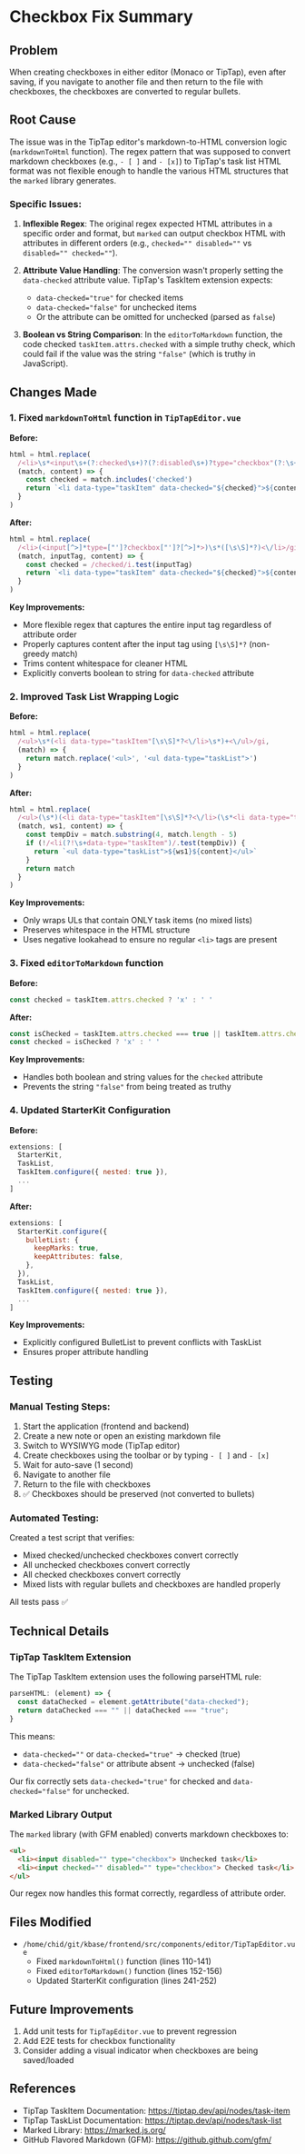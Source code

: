 # Checkbox Fix Summary

## Problem
When creating checkboxes in either editor (Monaco or TipTap), even after saving, if you navigate to another file and then return to the file with checkboxes, the checkboxes are converted to regular bullets.

## Root Cause
The issue was in the TipTap editor's markdown-to-HTML conversion logic (`markdownToHtml` function). The regex pattern that was supposed to convert markdown checkboxes (e.g., `- [ ]` and `- [x]`) to TipTap's task list HTML format was not flexible enough to handle the various HTML structures that the `marked` library generates.

### Specific Issues:
1. **Inflexible Regex**: The original regex expected HTML attributes in a specific order and format, but `marked` can output checkbox HTML with attributes in different orders (e.g., `checked="" disabled=""` vs `disabled="" checked=""`).

2. **Attribute Value Handling**: The conversion wasn't properly setting the `data-checked` attribute value. TipTap's TaskItem extension expects:
   - `data-checked="true"` for checked items
   - `data-checked="false"` for unchecked items
   - Or the attribute can be omitted for unchecked (parsed as `false`)

3. **Boolean vs String Comparison**: In the `editorToMarkdown` function, the code checked `taskItem.attrs.checked` with a simple truthy check, which could fail if the value was the string `"false"` (which is truthy in JavaScript).

## Changes Made

### 1. Fixed `markdownToHtml` function in `TipTapEditor.vue`
**Before:**
```javascript
html = html.replace(
  /<li>\s*<input\s+(?:checked\s+)?(?:disabled\s+)?type="checkbox"(?:\s+checked)?(?:\s+disabled)?>\s*(.+?)<\/li>/gi,
  (match, content) => {
    const checked = match.includes('checked')
    return `<li data-type="taskItem" data-checked="${checked}">${content}</li>`
  }
)
```

**After:**
```javascript
html = html.replace(
  /<li>(<input[^>]*type=["']?checkbox["']?[^>]*>)\s*([\s\S]*?)<\/li>/gi,
  (match, inputTag, content) => {
    const checked = /checked/i.test(inputTag)
    return `<li data-type="taskItem" data-checked="${checked}">${content.trim()}</li>`
  }
)
```

**Key Improvements:**
- More flexible regex that captures the entire input tag regardless of attribute order
- Properly captures content after the input tag using `[\s\S]*?` (non-greedy match)
- Trims content whitespace for cleaner HTML
- Explicitly converts boolean to string for `data-checked` attribute

### 2. Improved Task List Wrapping Logic
**Before:**
```javascript
html = html.replace(
  /<ul>\s*(<li data-type="taskItem"[\s\S]*?<\/li>\s*)+<\/ul>/gi,
  (match) => {
    return match.replace('<ul>', '<ul data-type="taskList">')
  }
)
```

**After:**
```javascript
html = html.replace(
  /<ul>(\s*)(<li data-type="taskItem"[\s\S]*?<\/li>(\s*<li data-type="taskItem"[\s\S]*?<\/li>)*)\s*<\/ul>/gi,
  (match, ws1, content) => {
    const tempDiv = match.substring(4, match.length - 5)
    if (!/<li(?!\s+data-type="taskItem")/.test(tempDiv)) {
      return `<ul data-type="taskList">${ws1}${content}</ul>`
    }
    return match
  }
)
```

**Key Improvements:**
- Only wraps ULs that contain ONLY task items (no mixed lists)
- Preserves whitespace in the HTML structure
- Uses negative lookahead to ensure no regular `<li>` tags are present

### 3. Fixed `editorToMarkdown` function
**Before:**
```javascript
const checked = taskItem.attrs.checked ? 'x' : ' '
```

**After:**
```javascript
const isChecked = taskItem.attrs.checked === true || taskItem.attrs.checked === 'true'
const checked = isChecked ? 'x' : ' '
```

**Key Improvements:**
- Handles both boolean and string values for the `checked` attribute
- Prevents the string `"false"` from being treated as truthy

### 4. Updated StarterKit Configuration
**Before:**
```javascript
extensions: [
  StarterKit,
  TaskList,
  TaskItem.configure({ nested: true }),
  ...
]
```

**After:**
```javascript
extensions: [
  StarterKit.configure({
    bulletList: {
      keepMarks: true,
      keepAttributes: false,
    },
  }),
  TaskList,
  TaskItem.configure({ nested: true }),
  ...
]
```

**Key Improvements:**
- Explicitly configured BulletList to prevent conflicts with TaskList
- Ensures proper attribute handling

## Testing

### Manual Testing Steps:
1. Start the application (frontend and backend)
2. Create a new note or open an existing markdown file
3. Switch to WYSIWYG mode (TipTap editor)
4. Create checkboxes using the toolbar or by typing `- [ ]` and `- [x]`
5. Wait for auto-save (1 second)
6. Navigate to another file
7. Return to the file with checkboxes
8. ✅ Checkboxes should be preserved (not converted to bullets)

### Automated Testing:
Created a test script that verifies:
- Mixed checked/unchecked checkboxes convert correctly
- All unchecked checkboxes convert correctly
- All checked checkboxes convert correctly
- Mixed lists with regular bullets and checkboxes are handled properly

All tests pass ✅

## Technical Details

### TipTap TaskItem Extension
The TipTap TaskItem extension uses the following parseHTML rule:
```javascript
parseHTML: (element) => {
  const dataChecked = element.getAttribute("data-checked");
  return dataChecked === "" || dataChecked === "true";
}
```

This means:
- `data-checked=""` or `data-checked="true"` → checked (true)
- `data-checked="false"` or attribute absent → unchecked (false)

Our fix correctly sets `data-checked="true"` for checked and `data-checked="false"` for unchecked.

### Marked Library Output
The `marked` library (with GFM enabled) converts markdown checkboxes to:
```html
<ul>
  <li><input disabled="" type="checkbox"> Unchecked task</li>
  <li><input checked="" disabled="" type="checkbox"> Checked task</li>
</ul>
```

Our regex now handles this format correctly, regardless of attribute order.

## Files Modified
- `/home/chid/git/kbase/frontend/src/components/editor/TipTapEditor.vue`
  - Fixed `markdownToHtml()` function (lines 110-141)
  - Fixed `editorToMarkdown()` function (lines 152-156)
  - Updated StarterKit configuration (lines 241-252)

## Future Improvements
1. Add unit tests for `TipTapEditor.vue` to prevent regression
2. Add E2E tests for checkbox functionality
3. Consider adding a visual indicator when checkboxes are being saved/loaded

## References
- TipTap TaskItem Documentation: https://tiptap.dev/api/nodes/task-item
- TipTap TaskList Documentation: https://tiptap.dev/api/nodes/task-list
- Marked Library: https://marked.js.org/
- GitHub Flavored Markdown (GFM): https://github.github.com/gfm/

